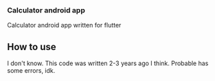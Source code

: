 ### Calculator android app
Calculator android app written for flutter

## How to use
I don't know. This code was written 2-3 years ago I think. Probable has some errors, idk.